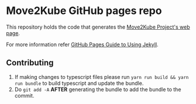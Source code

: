# Move2Kube GitHub pages repo

This repository holds the code that generates the [Move2Kube Project's web page](https://move2kube.konveyor.io/).

For more information refer [GitHub Pages Guide to Using Jekyll](https://help.github.com/en/github/working-with-github-pages/setting-up-a-github-pages-site-with-jekyll).

## Contributing

1. If making changes to typescript files please run `yarn run build && yarn run bundle` to build typescript and update the bundle.
2. Do `git add -A` **AFTER** generating the bundle to add the bundle to the commit.
